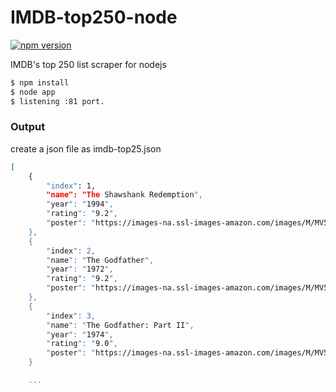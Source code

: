 # IMDB-top250-node
[![npm version](https://badge.fury.io/js/imdb-top250-node.svg)](https://badge.fury.io/js/imdb-top250-node)

IMDB's top 250 list scraper for nodejs

```sh
$ npm install
$ node app
$ listening :81 port.
```

### Output
create a json file as imdb-top25.json

```sh
[
    {
        "index": 1,
        "name": "The Shawshank Redemption",
        "year": "1994",
        "rating": "9.2",
        "poster": "https://images-na.ssl-images-amazon.com/images/M/MV5BODU4MjU4NjIwNl5BMl5BanBnXkFtZTgwMDU2MjEyMDE@._V1_UY67_CR0,0,45,67_AL_.jpg"
    },
    {
        "index": 2,
        "name": "The Godfather",
        "year": "1972",
        "rating": "9.2",
        "poster": "https://images-na.ssl-images-amazon.com/images/M/MV5BZTRmNjQ1ZDYtNDgzMy00OGE0LWE4N2YtNTkzNWQ5ZDhlNGJmL2ltYWdlL2ltYWdlXkEyXkFqcGdeQXVyNjU0OTQ0OTY@._V1_UY67_CR1,0,45,67_AL_.jpg"
    },
    {
        "index": 3,
        "name": "The Godfather: Part II",
        "year": "1974",
        "rating": "9.0",
        "poster": "https://images-na.ssl-images-amazon.com/images/M/MV5BMjZiNzIxNTQtNDc5Zi00YWY1LThkMTctMDgzYjY4YjI1YmQyL2ltYWdlL2ltYWdlXkEyXkFqcGdeQXVyNjU0OTQ0OTY@._V1_UY67_CR1,0,45,67_AL_.jpg"
    }

    ...
```

